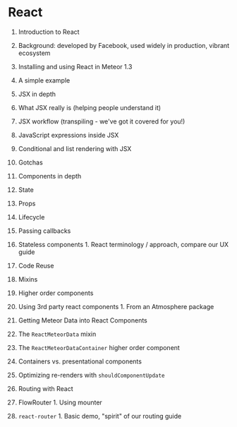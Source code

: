 # React

1. Introduction to React
  1. Background: developed by Facebook, used widely in production, vibrant ecosystem
  2. Installing and using React in Meteor 1.3
  3. A simple example

2. JSX in depth
  1. What JSX really is (helping people understand it)
  2. JSX workflow (transpiling - we've got it covered for you!)
  3. JavaScript expressions inside JSX
  4. Conditional and list rendering with JSX
  5. Gotchas

3. Components in depth
  1. State
  2. Props
  3. Lifecycle
  4. Passing callbacks
  5. Stateless components
    1. React terminology / approach, compare our UX guide

4. Code Reuse
  1. Mixins
  2. Higher order components
  3. Using 3rd party react components
    1. From an Atmosphere package

5. Getting Meteor Data into React Components
  1. The `ReactMeteorData` mixin
  2. The `ReactMeteorDataContainer` higher order component
  3. Containers vs. presentational components
  4. Optimizing re-renders with `shouldComponentUpdate`

6. Routing with React
  2. FlowRouter
    1. Using mounter
  1. `react-router`
    1. Basic demo, "spirit" of our routing guide